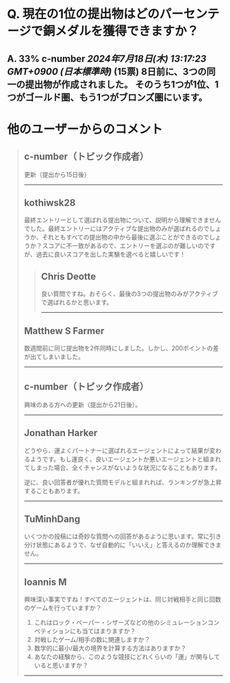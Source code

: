 # Q. 現在の1位の提出物はどのパーセンテージで銅メダルを獲得できますか？
A. 33%
**c-number** *2024年7月18日(木) 13:17:23 GMT+0900 (日本標準時)* (15票)
8日前に、3つの同一の提出物が作成されました。
そのうち1つが1位、1つがゴールド圏、もう1つがブロンズ圏にいます。
---
 # 他のユーザーからのコメント
> ## c-number（トピック作成者）
> 
> 更新（提出から15日後）
> 
> 
> ---
> ## kothiwsk28
> 
> 最終エントリーとして選ばれる提出物について、説明から理解できませんでした。最終エントリーにはアクティブな提出物のみが選ばれるのでしょうか、それともすべての提出物の中から最後に選ぶことができるのでしょうか？スコアに不一致があるので、エントリーを選ぶのが難しいのですが、過去に良いスコアを出した実験を選べると嬉しいです！
> 
> > ## Chris Deotte
> > 
> > 良い質問ですね。おそらく、最後の3つの提出物のみがアクティブで選ばれるかと思います。
> > 
> > ---
> ## Matthew S Farmer
> 
> 数週間前に同じ提出物を2件同時にしました。しかし、200ポイントの差が出てしまいました。
> 
> ---
> ## c-number（トピック作成者）
> 
> 興味のある方への更新（提出から21日後）。
> 
> ---
> ## Jonathan Harker
> 
> どうやら、運よくパートナーに選ばれるエージェントによって結果が変わるようです。もし運良く、良いエージェントか悪いエージェントと組まれてしまった場合、全くチャンスがないような状況になることもあります。
> 
> 逆に、良い回答者が優れた質問モデルと組まれれば、ランキングが急上昇することもあります。
> 
> ---
> ## TuMinhDang
> 
> いくつかの投稿には奇妙な質問への回答があるように思います。常に引き分け状態にあるようで、なぜ自動的に「いいえ」と答えるのか理解できません。
> 
> ---
> ## Ioannis M
> 
> 興味深い事実ですね！すべてのエージェントは、同じ対戦相手と同じ回数のゲームを行っていますか？  
> 1) これはロック・ペーパー・シザーズなどの他のシミュレーションコンペティションにも当てはまりますか？  
> 2) 対戦したゲーム/相手の数に関連しますか？  
> 3) 数学的に最小/最大の境界を計算する方法はありますか？  
> 4) あなたの経験から、このような競技にどれくらいの「運」が関与していると思いますか？  
> 
> ---
